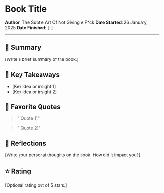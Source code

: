 
# Book Title
**Author**: The Subtle Art Of Not Giving A F*ck
**Date Started**: 26 January, 2025
**Date Finished**: [-]

---

## 🌟 Summary
[Write a brief summary of the book.]

## 📝 Key Takeaways
- [Key idea or insight 1]
- [Key idea or insight 2]

## 💬 Favorite Quotes
> "[Quote 1]"

> "[Quote 2]"

## 💭 Reflections
[Write your personal thoughts on the book. How did it impact you?]

## ⭐ Rating
[Optional rating out of 5 stars.]